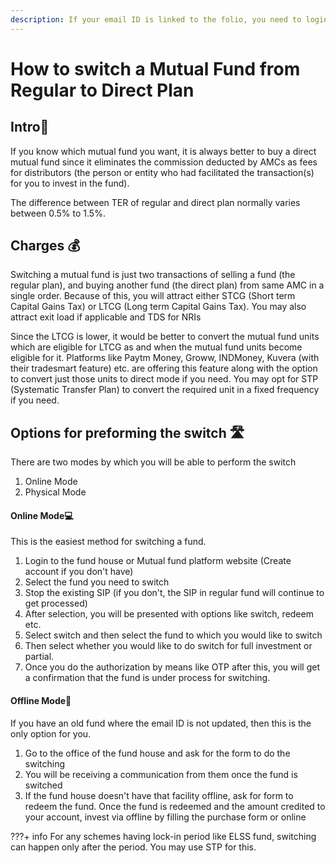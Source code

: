 ```yaml
---
description: If your email ID is linked to the folio, you need to login to the portal of the fund house and select the switch option. If not, you will have to visit the office of the fund house
---
```


# How to switch a Mutual Fund from Regular to Direct Plan

## Intro👋

If you know which mutual fund you want, it is always better to buy a direct mutual fund since it eliminates the commission deducted by AMCs as fees for distributors (the person or entity who had facilitated the transaction(s) for you to invest in the fund).

The difference between TER of regular and direct plan normally varies between 0.5% to 1.5%.

## Charges 💰

Switching a mutual fund is just two transactions of selling a fund (the regular plan), and buying another fund (the direct plan) from same AMC in a single order. Because of this, you will attract either STCG (Short term Capital Gains Tax) or LTCG (Long term Capital Gains Tax). You may also attract exit load if applicable and TDS for NRIs

Since the LTCG is lower, it would be better to convert the mutual fund units which are eligible for LTCG as and when the mutual fund units become eligible for it. Platforms like Paytm Money, Groww, INDMoney, Kuvera (with their tradesmart feature) etc. are offering this feature along with the option to convert just those units to direct mode if you need. You may opt for STP (Systematic Transfer Plan) to convert the required unit in a fixed frequency if you need.

## Options for preforming the switch 🛣️

There are two modes by which you will be able to perform the switch

1.  Online Mode
2.  Physical Mode

#### Online Mode💻

This is the easiest method for switching a fund.

1.  Login to the fund house or Mutual fund platform website (Create account if you don't have)
2.  Select the fund you need to switch
3.  Stop the existing SIP (if you don't, the SIP in regular fund will continue to get processed)
4.  After selection, you will be presented with options like switch, redeem etc.
5.  Select switch and then select the fund to which you would like to switch
6.  Then select whether you would like to do switch for full investment or partial.
7.  Once you do the authorization by means like OTP after this, you will get a confirmation that the fund is under process for switching.

#### Offline Mode📄

If you have an old fund where the email ID is not updated, then this is the only option for you.

1.  Go to the office of the fund house and ask for the form to do the switching
2.  You will be receiving a communication from them once the fund is switched
3.  If the fund house doesn't have that facility offline, ask for form to redeem the fund. Once the fund is redeemed and the amount credited to your account, invest via offline by filling the purchase form or online

???+ info
    For any schemes having lock-in period like ELSS fund, switching can happen only after the period. You may use STP for this.
